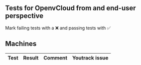 ## Tests for OpenvCloud from and end-user perspective
Mark failing tests with a :x: and passing tests with :white_check_mark:


## Machines
| Test | Result | Comment  | Youtrack issue |
|------|--------|----------|----------------|